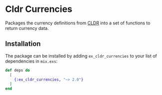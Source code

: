 # Cldr Currencies

Packages the currency definitions from [CLDR](http://cldr.unicode.org) into a set of functions
to return currency data.

## Installation

The package can be installed
by adding `ex_cldr_currencies` to your list of dependencies in `mix.exs`:

```elixir
def deps do
  [
    {:ex_cldr_currencies, "~> 2.0"}
  ]
end
```
